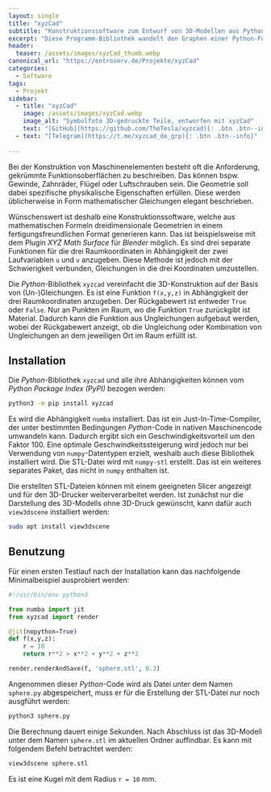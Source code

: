 ```yaml
---
layout: single 
title: "xyzCad"
subtitle: "Konstruktionssoftware zum Entwurf von 3D-Modellen aus Python-Funktionen"
excerpt: "Diese Programm-Bibliothek wandelt den Graphen einer Python-Funktion in Abhängigkeit der drei Raumkoordinaten in einen Volumenkörper in Form einer STL-Datei um."
header:
  teaser: /assets/images/xyzCad_thumb.webp
canonical_url: "https://entroserv.de/Projekte/xyzCad"
categories:
  - Software
tags:
  - Projekt
sidebar:
  - title: "xyzCad"
    image: /assets/images/xyzCad.webp
    image_alt: "Symbolfoto 3D-gedruckte Teile, entworfen mit xyzCad"
    text: "[GitHub](https://github.com/TheTesla/xyzcad){: .btn .btn--info}"
  - text: "[Telegram](https://t.me/xyzcad_de_grp){: .btn .btn--info}"
    
---
```


Bei der Konstruktion von Maschinenelementen besteht oft die Anforderung, gekrümmte Funktionsoberflächen zu beschreiben. Das können bspw. Gewinde, Zahnräder, Flügel oder Luftschrauben sein. Die Geometrie soll dabei spezifische physikalische Eigenschaften erfüllen. Diese werden üblicherweise in Form mathematischer Gleichungen elegant beschrieben. 

Wünschenswert ist deshalb eine Konstruktionssoftware, welche aus mathematischen Formeln dreidimensionale Geometrien in einem fertigungsfreundlichen Format generieren kann. Das ist beispielsweise mit dem Plugin _XYZ Math Surface_ für _Blender_ möglich. Es sind drei separate Funktionen für die drei Raumkoordinaten in Abhängigkeit der zwei Laufvariablen `u` und `v` anzugeben. Diese Methode ist jedoch mit der Schwierigkeit verbunden, Gleichungen in die drei Koordinaten umzustellen. 

Die _Python_-Bibliothek `xyzcad` vereinfacht die 3D-Konstruktion auf der Basis von (Un-)Gleichungen. Es ist eine Funktion `f(x,y,z)` in Abhängigkeit der drei Raumkoordinaten anzugeben. Der Rückgabewert ist entweder `True` oder `False`. Nur an Punkten im Raum, wo die Funktion `True` zurückgibt ist Material. Dadurch kann die Funktion aus Ungleichungen aufgebaut werden, wobei der Rückgabewert anzeigt, ob die Ungleichung oder Kombination von Ungleichungen an dem jeweiligen Ort im Raum erfüllt ist. 

## Installation

Die _Python_-Bibliothek `xyzcad` und alle ihre Abhängigkeiten können vom _Python Package Index (PyPI)_ bezogen werden:

```bash
python3 -m pip install xyzcad
```

Es wird die Abhängigkeit `numba` installiert. Das ist ein Just-In-Time-Compiler, der unter bestimmten Bedingungen _Python_-Code in nativen Maschinencode umwandeln kann. Dadurch ergibt sich ein Geschwindigkeitsvorteil um den Faktor 100. Eine optimale Geschwindkeitssteigerung wird jedoch nur bei Verwendung von `numpy`-Datentypen erzielt, weshalb auch diese Bibliothek installiert wird. Die STL-Datei wird mit `numpy-stl` erstellt. Das ist ein weiteres separates Paket, das nicht in `numpy` enthalten ist.

Die erstellten STL-Dateien können mit einem geeigneten Slicer angezeigt und für den 3D-Drucker weiterverarbeitet werden. Ist zunächst nur die Darstellung des 3D-Modells ohne 3D-Druck gewünscht, kann dafür auch `view3dscene` installiert werden:

```bash
sudo apt install view3dscene
```

## Benutzung

Für einen ersten Testlauf nach der Installation kann das nachfolgende Minimalbeispiel ausprobiert werden: 

```python
#!/usr/bin/env python3

from numba import jit
from xyzcad import render

@jit(nopython=True)
def f(x,y,z):
    r = 10
    return r**2 > x**2 + y**2 + z**2

render.renderAndSave(f, 'sphere.stl', 0.3)
```

Angenommen dieser _Python_-Code wird als Datei unter dem Namen `sphere.py` abgespeichert, muss er für die Erstellung der STL-Datei nur noch ausgführt werden:

```bash
python3 sphere.py
```

Die Berechnung dauert einige Sekunden. Nach Abschluss ist das 3D-Modell unter dem Namen `sphere.stl` im aktuellen Ordner auffindbar. Es kann mit folgendem Befehl betrachtet werden:

```bash
view3dscene sphere.stl
```

Es ist eine Kugel mit dem Radius `r = 10` mm.

